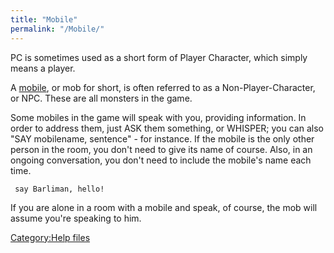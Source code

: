 ```yaml
---
title: "Mobile"
permalink: "/Mobile/"
---
```


PC is sometimes used as a short form of Player Character, which simply
means a player.

A [mobile](mobile "wikilink"), or mob for short, is often referred to as
a Non-Player-Character, or NPC. These are all monsters in the game.

Some mobiles in the game will speak with you, providing information. In
order to address them, just ASK them something, or WHISPER; you can also
"SAY mobilename, sentence" - for instance. If the mobile is the only
other person in the room, you don't need to give its name of course.
Also, in an ongoing conversation, you don't need to include the mobile's
name each time.

` say Barliman, hello!`

If you are alone in a room with a mobile and speak, of course, the mob
will assume you're speaking to him.

[Category:Help files](Category:Help_files "wikilink")